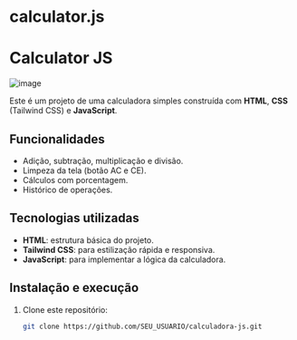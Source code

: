 # calculator.js
# Calculator JS

![image](https://github.com/user-attachments/assets/47e57806-6ef4-4306-a22a-49e4bdf38b71)


Este é um projeto de uma calculadora simples construída com **HTML**, **CSS** (Tailwind CSS) e **JavaScript**.

## Funcionalidades

- Adição, subtração, multiplicação e divisão.
- Limpeza da tela (botão AC e CE).
- Cálculos com porcentagem.
- Histórico de operações.

## Tecnologias utilizadas

- **HTML**: estrutura básica do projeto.
- **Tailwind CSS**: para estilização rápida e responsiva.
- **JavaScript**: para implementar a lógica da calculadora.

## Instalação e execução

1. Clone este repositório:

   ```bash
   git clone https://github.com/SEU_USUARIO/calculadora-js.git
